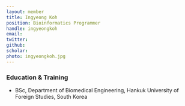```yaml
---
layout: member
title: Ingyeong Koh
position: Bioinformatics Programmer
handle: ingyeongkoh
email:
twitter:
github:
scholar: 
photo: ingyeongkoh.jpg
---
```



### Education & Training
- BSc, Department of Biomedical Engineering, Hankuk University of Foreign Studies, South Korea

